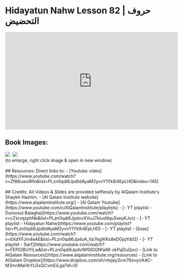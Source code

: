 # Hidayatun Nahw Lesson 82 | حروف التحضيض

<iframe width="560" height="315" src="https://www.youtube-nocookie.com/embed/Zf88uwuRIfo?start=0" frameborder="0" allow="accelerometer; autoplay; encrypted-media; gyroscope; picture-in-picture" allowfullscreen="allowfullscreen"></iframe><BR>

<H2>Book Images:</H2>
<IMG SRC='https://arshare.github.io/resources_hidayatunnahw_book_images/121.png' class=bookpage style="max-width: 30%;">&nbsp;&nbsp;<IMG SRC='https://arshare.github.io/resources_hidayatunnahw_book_images/122.png' class=bookpage style="max-width: 30%;">&nbsp;&nbsp;<BR>(to enlarge, right click image & open in new window)<BR><BR>
## Resources:
Direct links to:
- [Youtube video](https://www.youtube.com/watch?v=Zf88uwuRIfo&list=PLzn0qdi6JpdtdAyaM2yvvY1Yk9i4EpLHD&index=145)
<BR><BR>
## Credits:
All Videos & Slides are provided selflessly by AlQalam Institute's Shaykh Hashim.
- [Al Qalam Institute website](https://www.alqalaminstitute.org/)
- [Al Qalam Youtube](https://www.youtube.com/c/AlQalamInstitute/playlists)
- [- YT playlist - Duroosul Balagha](https://www.youtube.com/watch?v=cZsrvqzphNk&list=PLzn0qdi6JpdvvXVuJ7kIusNquSxeyKJvc)
- [- YT playlist - Hidayatun Nahw](https://www.youtube.com/playlist?list=PLzn0qdi6JpdtdAyaM2yvvY1Yk9i4EpLHD)
- [- YT playlist - Qisas](https://www.youtube.com/watch?v=bXdYFJm4eAE&list=PLzn0qdi6JpduA_Vp7eglKKs8eDGjqYdd3)
- [- YT playlist - Sarf](https://www.youtube.com/watch?v=FEPiOBUYlLw&list=PLzn0qdi6JpdvWf0IDGNfaiM-okPqDuQoc)
- [Link to AlQalam Resources](https://www.alqalaminstitute.org/resources)
- [Link to AlQalam Dropbox](https://www.dropbox.com/sh/vtojey2cm76xvyr/AAC-M3mnMaHkYLGxQCvmEiLga?dl=0)
